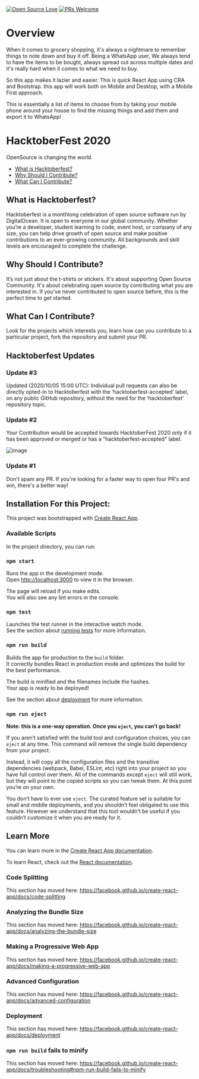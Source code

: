 [![Open Source Love](https://badges.frapsoft.com/os/v1/open-source.svg?v=103)](https://github.com/ellerbrock/open-source-badge/) [![PRs Welcome](https://img.shields.io/badge/PRs-welcome-brightgreen.svg?style=flat-square)](http://makeapullrequest.com)

# Overview

When it comes to grocery shopping, it's always a nightmare to remember things to note down and buy it off. Being a WhatsApp user, We always tend to have the items to be bought, always spread out across multiple dates and it's really hard when it comes to what we need to buy.

So this app makes it lazier and easier. This is quick React App using CRA and Bootstrap. this app will work both on Mobile and Desktop, with a Mobile First approach.

This is essentially a list of items to choose from by taking your mobile phone around your house to find the missing things and add them and export it to WhatsApp! 

# HacktoberFest 2020

OpenSource is changing the world.

- [What is Hacktoberfest?](#what-is-hacktoberfest)
- [Why Should I Contribute?](#-why-should-i-contribute)
- [What Can I Contribute?](#what-can-i-contribute)

## What is Hacktoberfest?

Hacktoberfest is a monthlong celebration of open source software run by DigitalOcean. It is open to everyone in our global community. Whether you’re a developer, student learning to code, event host, or company of any size, you can help drive growth of open source and make positive contributions to an ever-growing community. All backgrounds and skill levels are encouraged to complete the challenge.

## Why Should I Contribute?

It’s not just about the t-shirts or stickers. It's about supporting Open Source Community. It's about celebrating open source by contributing what you are interested in. If you’ve never contributed to open source before, this is the perfect time to get started.

## What Can I Contribute?

Look for the projects which interests you, learn how can you contribute to a particular project, fork the repository and submit your PR.

## Hacktoberfest Updates

### Update #3

Updated (2020/10/05 15:00 UTC): Individual pull requests can also be directly opted-in to Hacktoberfest with the ‘hacktoberfest-accepted’ label, on any public GitHub repository, without the need for the ‘hacktoberfest’ repository topic.

### Update #2

Your Contribution would be accepted towards HacktoberFest 2020 only if it has been approved or merged or has a "hacktoberfest-accepted" label.

![image](https://user-images.githubusercontent.com/53433312/95441866-49929200-0978-11eb-9fcb-adf3c935adba.png)

### Update #1

Don't spam any PR. If you're looking for a faster way to open four PR's and win, there's a better way!

## Installation For this Project:

This project was bootstrapped with [Create React App](https://github.com/facebook/create-react-app).

### Available Scripts

In the project directory, you can run:

### `npm start`

Runs the app in the development mode.<br />
Open [http://localhost:3000](http://localhost:3000) to view it in the browser.

The page will reload if you make edits.<br />
You will also see any lint errors in the console.

### `npm test`

Launches the test runner in the interactive watch mode.<br />
See the section about [running tests](https://facebook.github.io/create-react-app/docs/running-tests) for more information.

### `npm run build`

Builds the app for production to the `build` folder.<br />
It correctly bundles React in production mode and optimizes the build for the best performance.

The build is minified and the filenames include the hashes.<br />
Your app is ready to be deployed!

See the section about [deployment](https://facebook.github.io/create-react-app/docs/deployment) for more information.

### `npm run eject`

**Note: this is a one-way operation. Once you `eject`, you can’t go back!**

If you aren’t satisfied with the build tool and configuration choices, you can `eject` at any time. This command will remove the single build dependency from your project.

Instead, it will copy all the configuration files and the transitive dependencies (webpack, Babel, ESLint, etc) right into your project so you have full control over them. All of the commands except `eject` will still work, but they will point to the copied scripts so you can tweak them. At this point you’re on your own.

You don’t have to ever use `eject`. The curated feature set is suitable for small and middle deployments, and you shouldn’t feel obligated to use this feature. However we understand that this tool wouldn’t be useful if you couldn’t customize it when you are ready for it.

## Learn More

You can learn more in the [Create React App documentation](https://facebook.github.io/create-react-app/docs/getting-started).

To learn React, check out the [React documentation](https://reactjs.org/).

### Code Splitting

This section has moved here: https://facebook.github.io/create-react-app/docs/code-splitting

### Analyzing the Bundle Size

This section has moved here: https://facebook.github.io/create-react-app/docs/analyzing-the-bundle-size

### Making a Progressive Web App

This section has moved here: https://facebook.github.io/create-react-app/docs/making-a-progressive-web-app

### Advanced Configuration

This section has moved here: https://facebook.github.io/create-react-app/docs/advanced-configuration

### Deployment

This section has moved here: https://facebook.github.io/create-react-app/docs/deployment

### `npm run build` fails to minify

This section has moved here: https://facebook.github.io/create-react-app/docs/troubleshooting#npm-run-build-fails-to-minify
